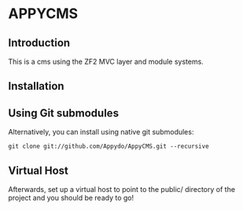 APPYCMS
=======

Introduction
------------
This is a cms using the ZF2 MVC layer and module systems.


Installation
------------

Using Git submodules
--------------------
Alternatively, you can install using native git submodules:

    git clone git://github.com/Appydo/AppyCMS.git --recursive

Virtual Host
------------
Afterwards, set up a virtual host to point to the public/ directory of the
project and you should be ready to go!
